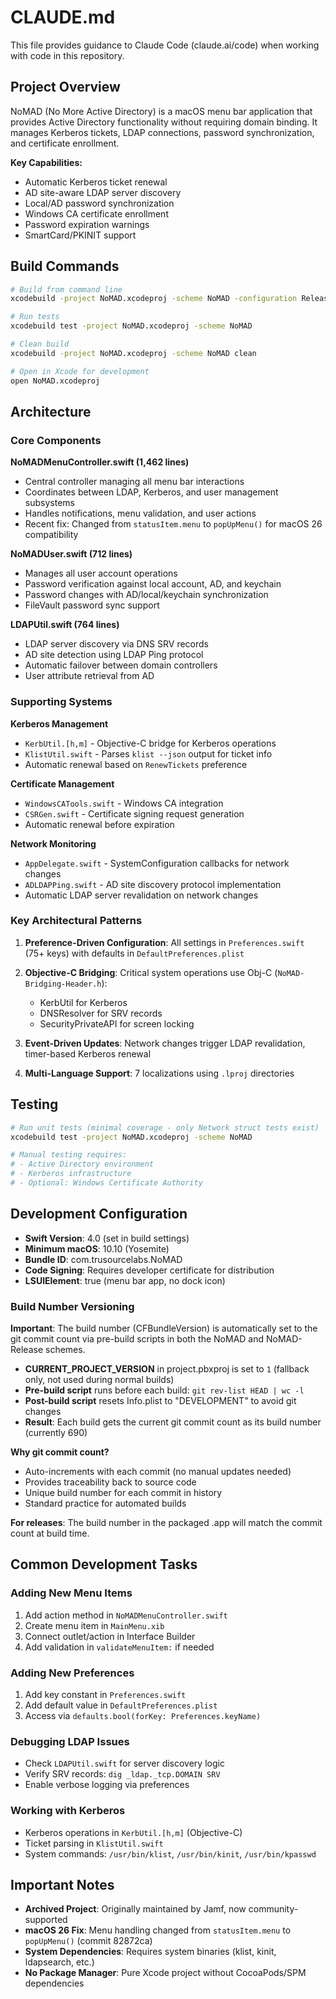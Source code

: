 # CLAUDE.md

This file provides guidance to Claude Code (claude.ai/code) when working with code in this repository.

## Project Overview

NoMAD (No More Active Directory) is a macOS menu bar application that provides Active Directory functionality without requiring domain binding. It manages Kerberos tickets, LDAP connections, password synchronization, and certificate enrollment.

**Key Capabilities:**
- Automatic Kerberos ticket renewal
- AD site-aware LDAP server discovery
- Local/AD password synchronization
- Windows CA certificate enrollment
- Password expiration warnings
- SmartCard/PKINIT support

## Build Commands

```bash
# Build from command line
xcodebuild -project NoMAD.xcodeproj -scheme NoMAD -configuration Release build

# Run tests
xcodebuild test -project NoMAD.xcodeproj -scheme NoMAD

# Clean build
xcodebuild -project NoMAD.xcodeproj -scheme NoMAD clean

# Open in Xcode for development
open NoMAD.xcodeproj
```

## Architecture

### Core Components

**NoMADMenuController.swift (1,462 lines)**
- Central controller managing all menu bar interactions
- Coordinates between LDAP, Kerberos, and user management subsystems
- Handles notifications, menu validation, and user actions
- Recent fix: Changed from `statusItem.menu` to `popUpMenu()` for macOS 26 compatibility

**NoMADUser.swift (712 lines)**
- Manages all user account operations
- Password verification against local account, AD, and keychain
- Password changes with AD/local/keychain synchronization
- FileVault password sync support

**LDAPUtil.swift (764 lines)**
- LDAP server discovery via DNS SRV records
- AD site detection using LDAP Ping protocol
- Automatic failover between domain controllers
- User attribute retrieval from AD

### Supporting Systems

**Kerberos Management**
- `KerbUtil.[h,m]` - Objective-C bridge for Kerberos operations
- `KlistUtil.swift` - Parses `klist --json` output for ticket info
- Automatic renewal based on `RenewTickets` preference

**Certificate Management**
- `WindowsCATools.swift` - Windows CA integration
- `CSRGen.swift` - Certificate signing request generation
- Automatic renewal before expiration

**Network Monitoring**
- `AppDelegate.swift` - SystemConfiguration callbacks for network changes
- `ADLDAPPing.swift` - AD site discovery protocol implementation
- Automatic LDAP server revalidation on network changes

### Key Architectural Patterns

1. **Preference-Driven Configuration**: All settings in `Preferences.swift` (75+ keys) with defaults in `DefaultPreferences.plist`

2. **Objective-C Bridging**: Critical system operations use Obj-C (`NoMAD-Bridging-Header.h`):
   - KerbUtil for Kerberos
   - DNSResolver for SRV records
   - SecurityPrivateAPI for screen locking

3. **Event-Driven Updates**: Network changes trigger LDAP revalidation, timer-based Kerberos renewal

4. **Multi-Language Support**: 7 localizations using `.lproj` directories

## Testing

```bash
# Run unit tests (minimal coverage - only Network struct tests exist)
xcodebuild test -project NoMAD.xcodeproj -scheme NoMAD

# Manual testing requires:
# - Active Directory environment
# - Kerberos infrastructure
# - Optional: Windows Certificate Authority
```

## Development Configuration

- **Swift Version**: 4.0 (set in build settings)
- **Minimum macOS**: 10.10 (Yosemite)
- **Bundle ID**: com.trusourcelabs.NoMAD
- **Code Signing**: Requires developer certificate for distribution
- **LSUIElement**: true (menu bar app, no dock icon)

### Build Number Versioning

**Important**: The build number (CFBundleVersion) is automatically set to the git commit count via pre-build scripts in both the NoMAD and NoMAD-Release schemes.

- **CURRENT_PROJECT_VERSION** in project.pbxproj is set to `1` (fallback only, not used during normal builds)
- **Pre-build script** runs before each build: `git rev-list HEAD | wc -l`
- **Post-build script** resets Info.plist to "DEVELOPMENT" to avoid git changes
- **Result**: Each build gets the current git commit count as its build number (currently 690)

**Why git commit count?**
- Auto-increments with each commit (no manual updates needed)
- Provides traceability back to source code
- Unique build number for each commit in history
- Standard practice for automated builds

**For releases**: The build number in the packaged .app will match the commit count at build time.

## Common Development Tasks

### Adding New Menu Items
1. Add action method in `NoMADMenuController.swift`
2. Create menu item in `MainMenu.xib`
3. Connect outlet/action in Interface Builder
4. Add validation in `validateMenuItem:` if needed

### Adding New Preferences
1. Add key constant in `Preferences.swift`
2. Add default value in `DefaultPreferences.plist`
3. Access via `defaults.bool(forKey: Preferences.keyName)`

### Debugging LDAP Issues
- Check `LDAPUtil.swift` for server discovery logic
- Verify SRV records: `dig _ldap._tcp.DOMAIN SRV`
- Enable verbose logging via preferences

### Working with Kerberos
- Kerberos operations in `KerbUtil.[h,m]` (Objective-C)
- Ticket parsing in `KlistUtil.swift`
- System commands: `/usr/bin/klist`, `/usr/bin/kinit`, `/usr/bin/kpasswd`

## Important Notes

- **Archived Project**: Originally maintained by Jamf, now community-supported
- **macOS 26 Fix**: Menu handling changed from `statusItem.menu` to `popUpMenu()` (commit 82872ca)
- **System Dependencies**: Requires system binaries (klist, kinit, ldapsearch, etc.)
- **No Package Manager**: Pure Xcode project without CocoaPods/SPM dependencies
